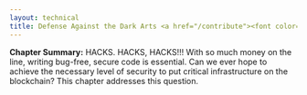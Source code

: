 ```yaml
---
layout: technical
title: Defense Against the Dark Arts <a href="/contribute"><font color="grey" size="4">(Soliciting Contributions)</font></a>
---
```


<b>Chapter Summary:</b> HACKS. HACKS, HACKS!!! With so much money on the line, writing bug-free, secure code is essential. Can we ever hope to achieve the necessary level of security to put critical infrastructure on the blockchain? This chapter addresses this question.